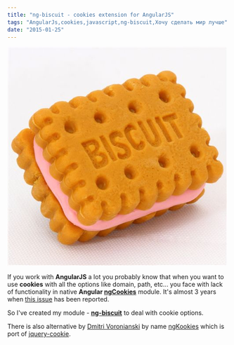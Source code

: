 ```yaml
---
title: "ng-biscuit - cookies extension for AngularJS"
tags: "AngularJs,cookies,javascript,ng-biscuit,Хочу сделать мир лучше"
date: "2015-01-25"
---
```


![ng-biscuit](images/strawberry-biscuit-eraser-from-Japan-by-Iwako-160128-1.jpg)

If you work with **AngularJS** a lot you probably know that when you want to use **cookies** with all the options like domain, path, etc... you face with lack of functionality in native **Angular [ngCookies](https://docs.angularjs.org/api/ngCookies)** module. It's almost 3 years when [this issue](https://github.com/angular/angular.js/issues/950 "More powerful $cookies service") has been reported.

So I've created my module - **[ng-biscuit](http://stevermeister.github.io/ng-biscuit/ "github.io/ng-biscuit/")** to deal with cookie options.

There is also alternative by [Dmitri Voronianski](https://github.com/voronianski "github.com/voronianski") by name [ngKookies](https://github.com/voronianski/ngKookies "github.com") which is port of [jquery-cookie](https://github.com/carhartl/jquery-cookie).
